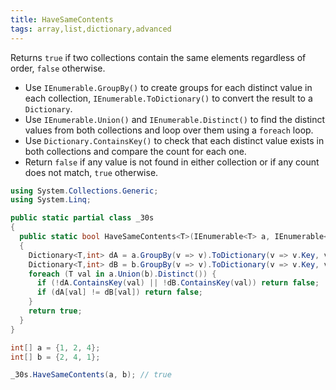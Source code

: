```yaml
---
title: HaveSameContents
tags: array,list,dictionary,advanced
---
```


Returns `true` if two collections contain the same elements regardless of order, `false` otherwise.

- Use `IEnumerable.GroupBy()` to create groups for each distinct value in each collection, `IEnumerable.ToDictionary()` to convert the result to a `Dictionary`.
- Use `IEnumerable.Union()` and `IEnumerable.Distinct()` to find the distinct values from both collections and loop over them using a `foreach` loop.
- Use `Dictionary.ContainsKey()` to check that each distinct value exists in both collections and compare the count for each one.
- Return `false` if any value is not found in either collection or if any count does not match, `true` otherwise.

```csharp
using System.Collections.Generic;
using System.Linq;

public static partial class _30s 
{
  public static bool HaveSameContents<T>(IEnumerable<T> a, IEnumerable<T> b)
  {
    Dictionary<T,int> dA = a.GroupBy(v => v).ToDictionary(v => v.Key, v => v.Count());
    Dictionary<T,int> dB = b.GroupBy(v => v).ToDictionary(v => v.Key, v => v.Count());
    foreach (T val in a.Union(b).Distinct()) {
      if (!dA.ContainsKey(val) || !dB.ContainsKey(val)) return false;
      if (dA[val] != dB[val]) return false;
    }
    return true;
  }
}
```

```csharp
int[] a = {1, 2, 4};
int[] b = {2, 4, 1};

_30s.HaveSameContents(a, b); // true
```
